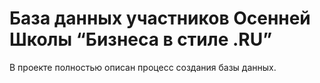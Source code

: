# База данных участников Осенней Школы “Бизнеса в стиле .RU”
В проекте полностью описан процесс создания базы данных.
